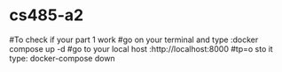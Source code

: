 # cs485-a2

#To check if your part 1 work 
#go on your terminal and type :docker compose up -d 
#go to your local host  :http://localhost:8000
#tp=o sto it type: docker-compose down 
